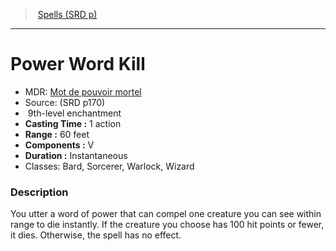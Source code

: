 ﻿---
!SpellItem
Family: SpellVO
Level: 9
Type: enchantment
CastingTime: 1 action
Range: 60 feet
Components: V
Duration: Instantaneous
Classes: Bard, Sorcerer, Warlock, Wizard
Id: spells_vo.md#power-word-kill
ParentLink: spells_vo.md#spells-srd-p
Name: Power Word Kill
ParentName: Spells (SRD p)
NameLevel: 1
AltName: '[Mot de pouvoir mortel](hd_spells_mot_de_pouvoir_mortel.md)'
Source: (SRD p170)
Attributes:
  Name: Power Word Kill
  Markdown: >+
    # <!--Name-->Power Word Kill<!--/Name-->


    - MDR: <!--AltName-->[Mot de pouvoir mortel](hd_spells_mot_de_pouvoir_mortel.md)<!--/AltName-->

    - Source: <!--Source-->(SRD p170)<!--/Source-->

    -  <!--Level-->9<!--/Level-->th-level <!--Type-->enchantment<!--/Type-->

    - **Casting Time :** <!--CastingTime-->1 action<!--/CastingTime-->

    - **Range :** <!--Range-->60 feet<!--/Range-->

    - **Components :** <!--Components-->V<!--/Components-->

    - **Duration :** <!--Duration-->Instantaneous<!--/Duration-->

    - Classes: <!--Classes-->Bard, Sorcerer, Warlock, Wizard<!--/Classes-->


    ### Description


    You utter a word of power that can compel one creature you can see within range to die instantly. If the creature you choose has 100 hit points or fewer, it dies. Otherwise, the spell has no effect.

  AltName: '[Mot de pouvoir mortel](hd_spells_mot_de_pouvoir_mortel.md)'
  Source: (SRD p170)
  Level: 9
  Type: enchantment
  CastingTime: 1 action
  Range: 60 feet
  Components: V
  Duration: Instantaneous
  Classes: Bard, Sorcerer, Warlock, Wizard
AttributesDictionary: >+
  Name: Power Word Kill

  Markdown: >+

    # <!--Name-->Power Word Kill<!--/Name-->





    - MDR: <!--AltName-->[Mot de pouvoir mortel](hd_spells_mot_de_pouvoir_mortel.md)<!--/AltName-->



    - Source: <!--Source-->(SRD p170)<!--/Source-->



    -  <!--Level-->9<!--/Level-->th-level <!--Type-->enchantment<!--/Type-->



    - **Casting Time :** <!--CastingTime-->1 action<!--/CastingTime-->



    - **Range :** <!--Range-->60 feet<!--/Range-->



    - **Components :** <!--Components-->V<!--/Components-->



    - **Duration :** <!--Duration-->Instantaneous<!--/Duration-->



    - Classes: <!--Classes-->Bard, Sorcerer, Warlock, Wizard<!--/Classes-->





    ### Description





    You utter a word of power that can compel one creature you can see within range to die instantly. If the creature you choose has 100 hit points or fewer, it dies. Otherwise, the spell has no effect.



  AltName: '[Mot de pouvoir mortel](hd_spells_mot_de_pouvoir_mortel.md)'

  Source: (SRD p170)

  Level: 9

  Type: enchantment

  CastingTime: 1 action

  Range: 60 feet

  Components: V

  Duration: Instantaneous

  Classes: Bard, Sorcerer, Warlock, Wizard

---
> [Spells (SRD p)](srd_spells.md)

---

# Power Word Kill

- MDR: [Mot de pouvoir mortel](hd_spells_mot_de_pouvoir_mortel.md)
- Source: (SRD p170)
-  9th-level enchantment
- **Casting Time :** 1 action
- **Range :** 60 feet
- **Components :** V
- **Duration :** Instantaneous
- Classes: Bard, Sorcerer, Warlock, Wizard

### Description

You utter a word of power that can compel one creature you can see within range to die instantly. If the creature you choose has 100 hit points or fewer, it dies. Otherwise, the spell has no effect.

